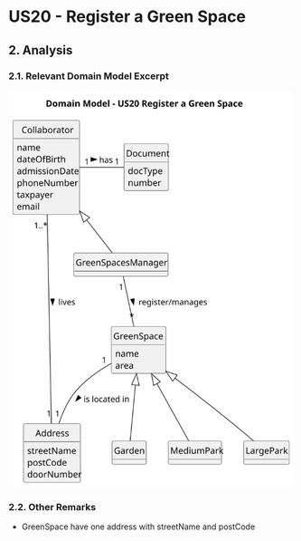 # US20 - Register a Green Space

## 2. Analysis

### 2.1. Relevant Domain Model Excerpt 

![Domain Model](svg/us20-domain-model.svg)

### 2.2. Other Remarks

* GreenSpace have one address with streetName and postCode